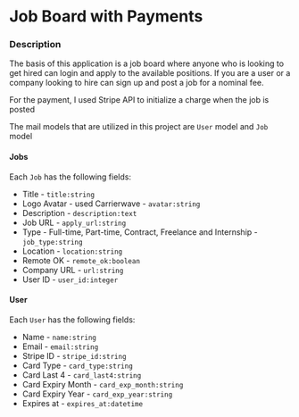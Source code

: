 # Job Board with Payments

### Description
The basis of this application is a job board where anyone who is looking to get hired can login and apply to the available positions. If you are a user or a company looking to hire can sign up and post a job for a nominal fee.

For the payment, I used Stripe API to initialize a charge when the job is posted

The mail models that are utilized in this project are `User` model and `Job` model

#### Jobs

Each `Job` has the following fields:
* Title - `title:string`
* Logo Avatar - used Carrierwave - `avatar:string`
* Description - `description:text`
* Job URL - `apply_url:string`
* Type - Full-time, Part-time, Contract, Freelance and Internship - `job_type:string`
* Location - `location:string`
* Remote OK - `remote_ok:boolean`
* Company URL - `url:string`
* User ID - `user_id:integer`

#### User

Each `User` has the following fields:

* Name - `name:string`
* Email - `email:string`
* Stripe ID - `stripe_id:string`
* Card Type - `card_type:string`
* Card Last 4 - `card_last4:string`
* Card Expiry Month - `card_exp_month:string`
* Card Expiry Year - `card_exp_year:string`
* Expires at - `expires_at:datetime`
